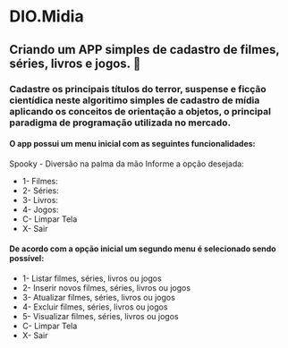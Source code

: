 # DIO.Midia 
## Criando um APP simples de cadastro de filmes, séries, livros e jogos. :ghost:
### Cadastre os principais títulos do terror, suspense e ficção cientídica neste algoritimo simples de cadastro de mídia aplicando os conceitos de orientação a objetos, o principal paradigma de programação utilizada no mercado.
#### O app possui um menu inicial com as seguintes funcionalidades:

Spooky - Diversão na palma da mão
Informe a opção desejada:
<ul>
<li>1- Filmes:</li>
<li>2- Séries:</li>
<li>3- Livros:</li>
<li>4- Jogos:</li>
<li>C- Limpar Tela</li>
<li>X- Sair</li>
</ul>

#### De acordo com a opção inicial um segundo menu é selecionado sendo possível:
<ul>
<li>1- Listar filmes, séries, livros ou jogos</li>
<li>2- Inserir novos filmes, séries, livros ou jogos</li>
<li>3- Atualizar filmes, séries, livros ou jogos</li>
<li>4- Excluir filmes, séries, livros ou jogos</li>
<li>5- Visualizar filmes, séries, livros ou jogos</li>
<li>C- Limpar Tela</li>
<li>X- Sair
</ul>
  

 



